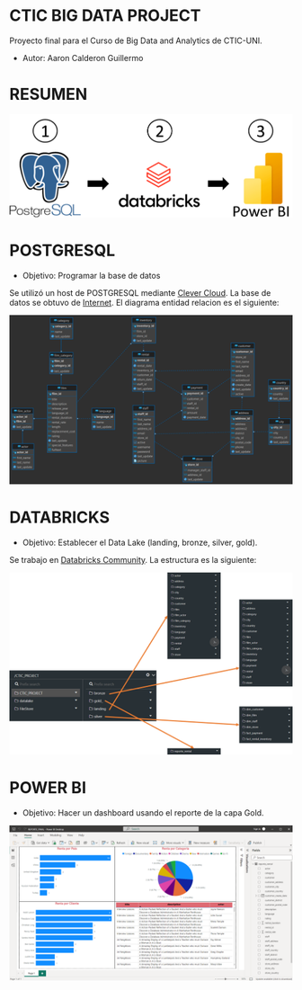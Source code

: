 # CTIC BIG DATA PROJECT
Proyecto final para el Curso de Big Data and Analytics de CTIC-UNI.

* Autor: Aaron Calderon Guillermo


# RESUMEN

![Descripción de la imagen](./RESUMEN.png)


# POSTGRESQL

* Objetivo: Programar la base de datos

Se utilizó un host de POSTGRESQL mediante [Clever Cloud](https://console.clever-cloud.com/). La base de datos se obtuvo de [Internet](https://www.postgresqltutorial.com/postgresql-getting-started/load-postgresql-sample-database/). El diagrama entidad relacion es el siguiente:

![Descripción de la imagen](./1_POSTGRESQL/ER_DIAGRAM.png)


# DATABRICKS

* Objetivo: Establecer el Data Lake (landing, bronze, silver, gold).

Se trabajo en [Databricks Community](https://community.cloud.databricks.com/). La estructura es la siguiente:

![Descripción de la imagen](./DATABRICKS.png)


# POWER BI

* Objetivo: Hacer un dashboard usando el reporte de la capa Gold.

![Descripción de la imagen](./POWERBI.PNG)
